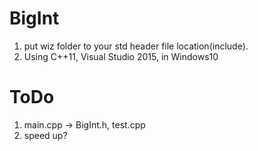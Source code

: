 # BigInt
 1. put wiz folder to your std header file location(include).
 2. Using C++11, Visual Studio 2015, in Windows10
 
# ToDo
  1. main.cpp -> BigInt.h, test.cpp
  2. speed up?
